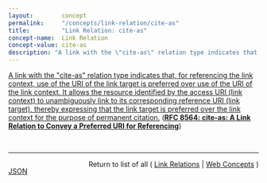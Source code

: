 ```yaml
---
layout:        concept
permalink:     "/concepts/link-relation/cite-as"
title:         "Link Relation: cite-as"
concept-name:  Link Relation
concept-value: cite-as
description: "A link with the \"cite-as\" relation type indicates that, for referencing the link context, use of the URI of the link target is preferred over use of the URI of the link context. It allows the resource identified by the access URI (link context) to unambiguously link to its corresponding reference URI (link target), thereby expressing that the link target is preferred over the link context for the purpose of permanent citation."
---
```


[A link with the "cite-as" relation type indicates that, for referencing the link context, use of the URI of the link target is preferred over use of the URI of the link context. It allows the resource identified by the access URI (link context) to unambiguously link to its corresponding reference URI (link target), thereby expressing that the link target is preferred over the link context for the purpose of permanent citation.](http://tools.ietf.org/html/rfc8564#section-4 "Read documentation for Link Relation &#34;cite-as&#34;") (**[RFC 8564: cite-as: A Link Relation to Convey a Preferred URI for Referencing](/specs/IETF/RFC/8564 "A web resource is routinely referenced by means of the URI with which it is directly accessed. But cases exist where referencing a resource by means of a different URI is preferred. This specification defines a link relation type that can be used to convey such a preference.")**)

<br/>
<hr/>

<p style="float : left"><a href="./cite-as.json" title="JSON representing this particular Web Concept value">JSON</a></p>
<p style="text-align: right">Return to list of all ( <a href="../link-relation/">Link Relations</a> | <a href="../">Web Concepts</a> )</p>
